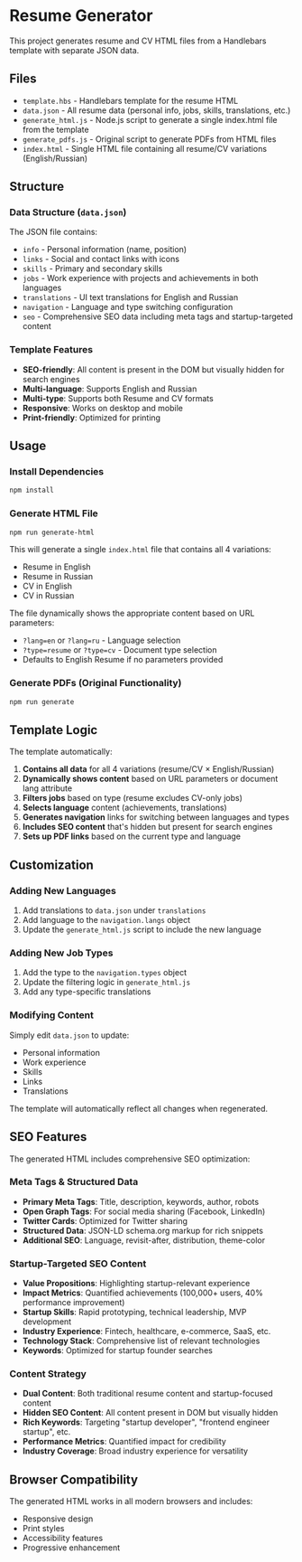 # Resume Generator

This project generates resume and CV HTML files from a Handlebars template with separate JSON data.

## Files

- `template.hbs` - Handlebars template for the resume HTML
- `data.json` - All resume data (personal info, jobs, skills, translations, etc.)
- `generate_html.js` - Node.js script to generate a single index.html file from the template
- `generate_pdfs.js` - Original script to generate PDFs from HTML files
- `index.html` - Single HTML file containing all resume/CV variations (English/Russian)

## Structure

### Data Structure (`data.json`)

The JSON file contains:

- `info` - Personal information (name, position)
- `links` - Social and contact links with icons
- `skills` - Primary and secondary skills
- `jobs` - Work experience with projects and achievements in both languages
- `translations` - UI text translations for English and Russian
- `navigation` - Language and type switching configuration
- `seo` - Comprehensive SEO data including meta tags and startup-targeted content

### Template Features

- **SEO-friendly**: All content is present in the DOM but visually hidden for search engines
- **Multi-language**: Supports English and Russian
- **Multi-type**: Supports both Resume and CV formats
- **Responsive**: Works on desktop and mobile
- **Print-friendly**: Optimized for printing

## Usage

### Install Dependencies

```bash
npm install
```

### Generate HTML File

```bash
npm run generate-html
```

This will generate a single `index.html` file that contains all 4 variations:
- Resume in English
- Resume in Russian  
- CV in English
- CV in Russian

The file dynamically shows the appropriate content based on URL parameters:
- `?lang=en` or `?lang=ru` - Language selection
- `?type=resume` or `?type=cv` - Document type selection
- Defaults to English Resume if no parameters provided

### Generate PDFs (Original Functionality)

```bash
npm run generate
```

## Template Logic

The template automatically:

1. **Contains all data** for all 4 variations (resume/CV × English/Russian)
2. **Dynamically shows content** based on URL parameters or document lang attribute
3. **Filters jobs** based on type (resume excludes CV-only jobs)
4. **Selects language** content (achievements, translations)
5. **Generates navigation** links for switching between languages and types
6. **Includes SEO content** that's hidden but present for search engines
7. **Sets up PDF links** based on the current type and language

## Customization

### Adding New Languages

1. Add translations to `data.json` under `translations`
2. Add language to the `navigation.langs` object
3. Update the `generate_html.js` script to include the new language

### Adding New Job Types

1. Add the type to the `navigation.types` object
2. Update the filtering logic in `generate_html.js`
3. Add any type-specific translations

### Modifying Content

Simply edit `data.json` to update:
- Personal information
- Work experience
- Skills
- Links
- Translations

The template will automatically reflect all changes when regenerated.

## SEO Features

The generated HTML includes comprehensive SEO optimization:

### Meta Tags & Structured Data
- **Primary Meta Tags**: Title, description, keywords, author, robots
- **Open Graph Tags**: For social media sharing (Facebook, LinkedIn)
- **Twitter Cards**: Optimized for Twitter sharing
- **Structured Data**: JSON-LD schema.org markup for rich snippets
- **Additional SEO**: Language, revisit-after, distribution, theme-color

### Startup-Targeted SEO Content
- **Value Propositions**: Highlighting startup-relevant experience
- **Impact Metrics**: Quantified achievements (100,000+ users, 40% performance improvement)
- **Startup Skills**: Rapid prototyping, technical leadership, MVP development
- **Industry Experience**: Fintech, healthcare, e-commerce, SaaS, etc.
- **Technology Stack**: Comprehensive list of relevant technologies
- **Keywords**: Optimized for startup founder searches

### Content Strategy
- **Dual Content**: Both traditional resume content and startup-focused content
- **Hidden SEO Content**: All content present in DOM but visually hidden
- **Rich Keywords**: Targeting "startup developer", "frontend engineer startup", etc.
- **Performance Metrics**: Quantified impact for credibility
- **Industry Coverage**: Broad industry experience for versatility

## Browser Compatibility

The generated HTML works in all modern browsers and includes:
- Responsive design
- Print styles
- Accessibility features
- Progressive enhancement 